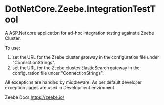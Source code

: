 # DotNetCore.Zeebe.IntegrationTestTool
A ASP.Net core application for ad-hoc integration  testing  against a Zeebe Cluster.

To use:
1. set the URL for the Zeebe cluster gateway in the configuration file under "ConnectionStrings".
2. set the URL for the Zeebe clustes ElasticSearch gateway in the configuration file under "ConnectionStrings".

All exceptions are handled by middleware. As per default developer exception pages are used in Development enviroment.

Zeebe Docs
https://zeebe.io/

